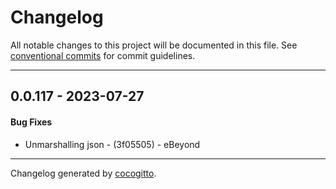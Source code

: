 # Changelog
All notable changes to this project will be documented in this file. See [conventional commits](https://www.conventionalcommits.org/) for commit guidelines.

- - -
## 0.0.117 - 2023-07-27
#### Bug Fixes
- Unmarshalling json - (3f05505) - eBeyond

- - -

Changelog generated by [cocogitto](https://github.com/cocogitto/cocogitto).